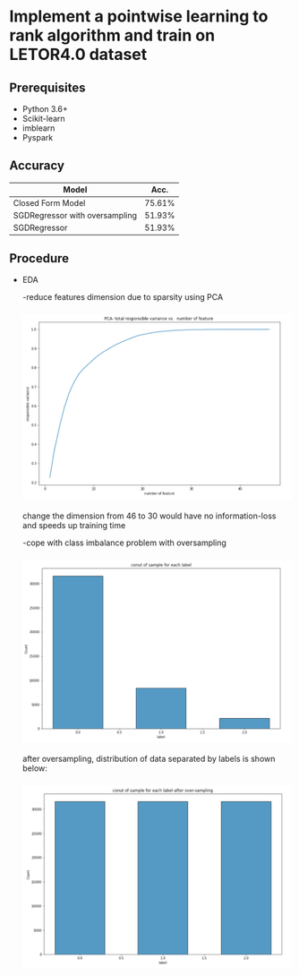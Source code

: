 # Implement a pointwise learning to rank algorithm and train on LETOR4.0 dataset

## Prerequisites
- Python 3.6+
- Scikit-learn
- imblearn
- Pyspark


## Accuracy
| Model             | Acc.        |
| ----------------- | ----------- |
| Closed Form Model        | 75.61%      |
| SGDRegressor with oversampling       | 51.93%      |
| SGDRegressor        | 51.93%      |


## Procedure
- EDA

  -reduce features dimension due to sparsity using PCA
  
  <h3 align="center">
  <img src="Images/pca.png" width="800">
  </h3>
  change the dimension from 46 to 30 would have no information-loss and speeds up training time
  
  -cope with class imbalance problem with oversampling
  <h3 align="center">
  <img src="Images/imbalance.png" width="800">
  </h3>
  after oversampling, distribution of data separated by labels is shown below:
  <h3 align="center">
  <img src="Images/oversampled.png" width="800">
  </h3>
  
  
